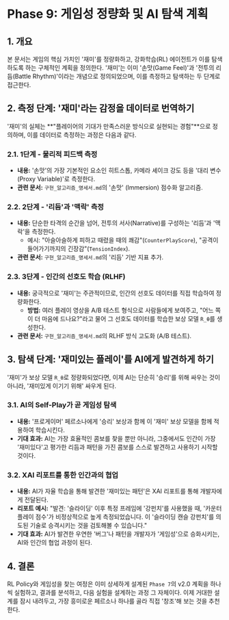 # Phase 9: 게임성 정량화 및 AI 탐색 계획

## 1. 개요

본 문서는 게임의 핵심 가치인 '재미'를 정량화하고, 강화학습(RL) 에이전트가 이를 탐색하도록 하는 구체적인 계획을 정의한다. '재미'는 이미 '손맛(Game Feel)'과 '전투의 리듬(Battle Rhythm)'이라는 개념으로 정의되었으며, 이를 측정하고 탐색하는 두 단계로 접근한다.

## 2. 측정 단계: '재미'라는 감정을 데이터로 번역하기

'재미'의 실체는 **"플레이어의 기대가 만족스러운 방식으로 실현되는 경험"**으로 정의하며, 이를 데이터로 측정하는 과정은 다음과 같다.

### 2.1. 1단계 - 물리적 피드백 측정
- **내용:** '손맛'의 가장 기본적인 요소인 히트스톱, 카메라 셰이크 강도 등을 '대리 변수(Proxy Variable)'로 측정한다.
- **관련 문서:** `구현_알고리즘_명세서.md`의 '손맛' (Immersion) 점수화 알고리즘.

### 2.2. 2단계 - '리듬'과 '맥락' 측정
- **내용:** 단순한 타격의 순간을 넘어, 전투의 서사(Narrative)를 구성하는 '리듬'과 '맥락'을 측정한다.
  - 예시: "아슬아슬하게 피하고 때렸을 때의 쾌감"(`CounterPlayScore`), "공격이 들어가기까지의 긴장감"(`TensionIndex`).
- **관련 문서:** `구현_알고리즘_명세서.md`의 '리듬' 기반 지표 추가.

### 2.3. 3단계 - 인간의 선호도 학습 (RLHF)
- **내용:** 궁극적으로 '재미'는 주관적이므로, 인간의 선호도 데이터를 직접 학습하여 정량화한다.
  - **방법:** 여러 플레이 영상을 A/B 테스트 형식으로 사람들에게 보여주고, "어느 쪽이 더 마음에 드나요?"라고 물어 그 선호도 데이터를 학습한 보상 모델 `R_θ`를 생성한다.
- **관련 문서:** `구현_알고리즘_명세서.md`의 RLHF 방식 고도화 (A/B 테스트).

## 3. 탐색 단계: '재미있는 플레이'를 AI에게 발견하게 하기

'재미'가 보상 모델 `R_θ`로 정량화되었다면, 이제 AI는 단순히 '승리'를 위해 싸우는 것이 아니라, '재미있게 이기기 위해' 싸우게 된다.

### 3.1. AI의 Self-Play가 곧 게임성 탐색
- **내용:** '프로게이머' 페르소나에게 '승리' 보상과 함께 이 '재미' 보상 모델을 함께 적용하여 학습시킨다.
- **기대 효과:** AI는 가장 효율적인 콤보를 찾을 뿐만 아니라, 그중에서도 인간이 가장 '재미있다'고 평가한 리듬과 패턴을 가진 콤보를 스스로 발견하고 사용하기 시작할 것이다.

### 3.2. XAI 리포트를 통한 인간과의 협업
- **내용:** AI가 자율 학습을 통해 발견한 '재미있는 패턴'은 XAI 리포트를 통해 개발자에게 전달된다.
- **리포트 예시:** "발견: '슬라이딩' 이후 특정 프레임에 '강펀치'를 사용했을 때, '카운터플레이 점수'가 비정상적으로 높게 측정되었습니다. 이 '슬라이딩 캔슬 강펀치'를 의도된 기술로 승격시키는 것을 검토해볼 수 있습니다."
- **기대 효과:** AI가 발견한 우연한 '버그'나 패턴을 개발자가 '게임성'으로 승화시키는, AI와 인간의 협업 과정이 된다.

## 4. 결론

RL Policy와 게임성을 찾는 여정은 이미 상세하게 설계된 `Phase 7`의 v2.0 계획을 하나씩 실험하고, 결과를 분석하고, 다음 실험을 설계하는 과정 그 자체이다. 이제 거대한 설계를 잠시 내려두고, 가장 흥미로운 페르소나 하나를 골라 직접 '창조'해 보는 것을 추천한다.
